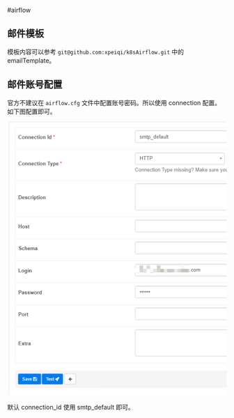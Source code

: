 #airflow

## 邮件模板

模板内容可以参考 `git@github.com:xpeiqi/k8sAirflow.git` 中的 emailTemplate。

## 邮件账号配置

官方不建议在 `airflow.cfg` 文件中配置账号密码。所以使用 connection 配置。如下图配置即可。

![smtp_default](attachments/Pasted%20image%2020220802175625.png)

默认 connection_id 使用 smtp_default 即可。
